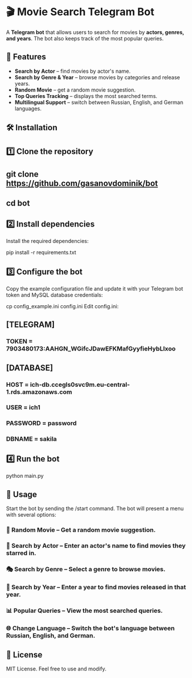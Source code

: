 # 🎬 Movie Search Telegram Bot

A **Telegram bot** that allows users to search for movies by **actors, genres, and years**. The bot also keeps track of the most popular queries.

## 🚀 Features

- **Search by Actor** – find movies by actor's name.
- **Search by Genre & Year** – browse movies by categories and release years.
- **Random Movie** – get a random movie suggestion.
- **Top Queries Tracking** – displays the most searched terms.
- **Multilingual Support** – switch between Russian, English, and German languages.

## 🛠️ Installation

## 1️⃣ Clone the repository

## git clone https://github.com/gasanovdominik/bot
## cd bot

## 2️⃣ Install dependencies
Install the required dependencies:


pip install -r requirements.txt
## 3️⃣ Configure the bot
Copy the example configuration file and update it with your Telegram bot token and MySQL database credentials:


cp config_example.ini config.ini
Edit config.ini:


## [TELEGRAM]
### TOKEN = 7903480173:AAHGN_WGifcJDawEFKMafGyyfieHybLIxoo

## [DATABASE]
### HOST = ich-db.ccegls0svc9m.eu-central-1.rds.amazonaws.com
### USER = ich1
### PASSWORD = password
### DBNAME = sakila

## 4️⃣ Run the bot

python main.py

## 📌 Usage
Start the bot by sending the /start command. The bot will present a menu with several options:

### 🎲 Random Movie – Get a random movie suggestion.
### 🔎 Search by Actor – Enter an actor's name to find movies they starred in.
### 🎭 Search by Genre – Select a genre to browse movies.
### 📅 Search by Year – Enter a year to find movies released in that year.
### 📊 Popular Queries – View the most searched queries.
### 🌐 Change Language – Switch the bot's language between Russian, English, and German.
## 📄 License
MIT License. Feel free to use and modify.
